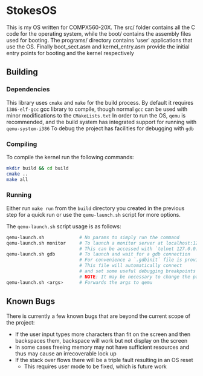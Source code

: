 # StokesOS

This is my OS written for COMPX560-20X.
The src/ folder contains all the C code for the operating system, while the boot/ contains the assembly files used for booting.
The programs/ directory contains 'user' applications that use the OS.
Finally boot_sect.asm and kernel_entry.asm provide the initial entry points for booting and the kernel respectively

## Building

### Dependencies

This library uses `cmake` and `make` for the build process.
By default it requires `i386-elf-gcc` gcc library to compile, though normal `gcc` can be used with minor modifications to the `CMakeLists.txt`
In order to run the OS, `qemu` is recommended, and the build system has integrated support for running with `qemu-system-i386`
To debug the project has facilities for debugging with `gdb`

### Compiling

To compile the kernel run the following commands:

```bash
mkdir build && cd build
cmake ..
make all
```

### Running

Either run `make run` from the `build` directory you created in the previous step for a quick run
or use the `qemu-launch.sh` script for more options.

The `qemu-launch.sh` script usage is as follows:

```bash
qemu-launch.sh             # No params to simply run the command
qemu-launch.sh monitor     # To launch a monitor server at localhost:1235
                           # This can be accessed with `telnet 127.0.0.1 1235`
qemu-launch.sh gdb         # To launch and wait for a gdb connection
                           # For convenience a `.gdbinit` file is provided
                           # This file will automatically connect
                           # and set some useful debugging breakpoints
                           # NOTE: It may be necessary to change the path to the compiled kernel
qemu-launch.sh <args>      # Forwards the args to qemu
```

## Known Bugs

There is currently a few known bugs that are beyond the current scope of the project:

* If the user input types more characters than fit on the screen and then backspaces them, backspace will work but not display on the screen
* In some cases freeing memory may not have sufficient resources and thus may cause an irrecoverable lock up
* If the stack over flows there will be a triple fault resulting in an OS reset
    * This requires user mode to be fixed, which is future work
